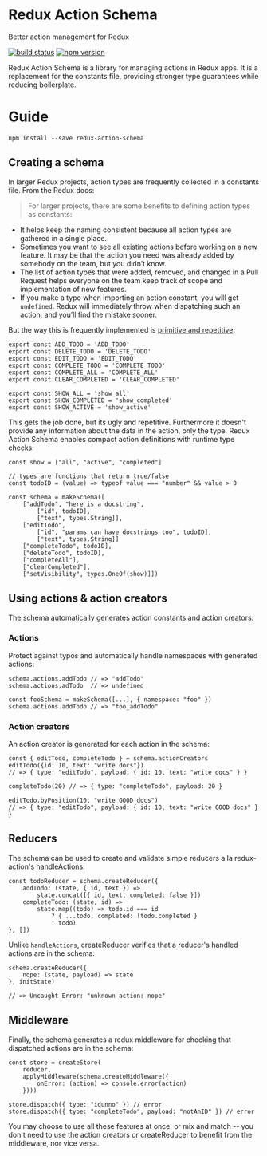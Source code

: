 # Redux Action Schema
Better action management for Redux

[![build status](https://img.shields.io/travis/modernserf/redux-action-schema/master.svg?style=flat-square)](https://travis-ci.org/modernserf/redux-action-schema)
[![npm version](https://img.shields.io/npm/v/redux-action-schema.svg?style=flat-square)](https://www.npmjs.com/package/redux-action-schema)

Redux Action Schema is a library for managing actions in Redux apps. It is a replacement for the constants file, providing stronger type guarantees while reducing boilerplate.

# Guide

```
npm install --save redux-action-schema
```

## Creating a schema

In larger Redux projects, action types are frequently collected in a constants file. From the Redux docs:

> For larger projects, there are some benefits to defining action types as constants:
- It helps keep the naming consistent because all action types are gathered in a single place.
- Sometimes you want to see all existing actions before working on a new feature. It may be that the action you need was already added by somebody on the team, but you didn’t know.
- The list of action types that were added, removed, and changed in a Pull Request helps everyone on the team keep track of scope and implementation of new features.
- If you make a typo when importing an action constant, you will get `undefined`. Redux will immediately throw when dispatching such an action, and you’ll find the mistake sooner.

But the way this is frequently implemented is [primitive and repetitive](https://github.com/reactjs/redux/blob/master/examples/todomvc/constants/ActionTypes.js):

```
export const ADD_TODO = 'ADD_TODO'
export const DELETE_TODO = 'DELETE_TODO'
export const EDIT_TODO = 'EDIT_TODO'
export const COMPLETE_TODO = 'COMPLETE_TODO'
export const COMPLETE_ALL = 'COMPLETE_ALL'
export const CLEAR_COMPLETED = 'CLEAR_COMPLETED'

export const SHOW_ALL = 'show_all'
export const SHOW_COMPLETED = 'show_completed'
export const SHOW_ACTIVE = 'show_active'
```

This gets the job done, but its ugly and repetitive. Furthermore it doesn't provide any information about the data in the action, only the type. Redux Action Schema enables compact action definitions with runtime type checks:

```
const show = ["all", "active", "completed"]

// types are functions that return true/false
const todoID = (value) => typeof value === "number" && value > 0

const schema = makeSchema([
    ["addTodo", "here is a docstring",
        ["id", todoID],
        ["text", types.String]],
    ["editTodo",
        ["id", "params can have docstrings too", todoID],
        ["text", types.String]]
    ["completeTodo", todoID],
    ["deleteTodo", todoID],
    ["completeAll"],
    ["clearCompleted"],
    ["setVisibility", types.OneOf(show)]])
```

## Using actions & action creators

The schema automatically generates action constants and action creators.

### Actions

Protect against typos and automatically handle namespaces with generated actions:

```
schema.actions.addTodo // => "addTodo"
schema.actions.adTodo  // => undefined

const fooSchema = makeSchema([...], { namespace: "foo" })
schema.actions.addTodo // => "foo_addTodo"
```

### Action creators

An action creator is generated for each action in the schema:

```
const { editTodo, completeTodo } = schema.actionCreators
editTodo({id: 10, text: "write docs"})
// => { type: "editTodo", payload: { id: 10, text: "write docs" } }

completeTodo(20) // => { type: "completeTodo", payload: 20 }

editTodo.byPosition(10, "write GOOD docs")
// => { type: "editTodo", payload: { id: 10, text: "write GOOD docs" } }
```

## Reducers

The schema can be used to create and validate simple reducers a la redux-action's [handleActions](https://github.com/acdlite/redux-actions#handleactionsreducermap-defaultstate):

```
const todoReducer = schema.createReducer({
    addTodo: (state, { id, text }) =>
        state.concat([{ id, text, completed: false }])
    completeTodo: (state, id) =>
        state.map((todo) => todo.id === id
            ? { ...todo, completed: !todo.completed }
            : todo)
}, [])
```

Unlike `handleActions`, createReducer verifies that a reducer's handled actions are in the schema:

```
schema.createReducer({
    nope: (state, payload) => state
}, initState)

// => Uncaught Error: "unknown action: nope"
```

## Middleware

Finally, the schema generates a redux middleware for checking that dispatched actions are in the schema:

```
const store = createStore(
    reducer,
    applyMiddleware(schema.createMiddleware({
        onError: (action) => console.error(action)
    })))

store.dispatch({ type: "idunno" }) // error
store.dispatch({ type: "completeTodo", payload: "notAnID" }) // error
```

You may choose to use all these features at once, or mix and match -- you don't need to use the action creators or createReducer to benefit from the middleware, nor vice versa.
